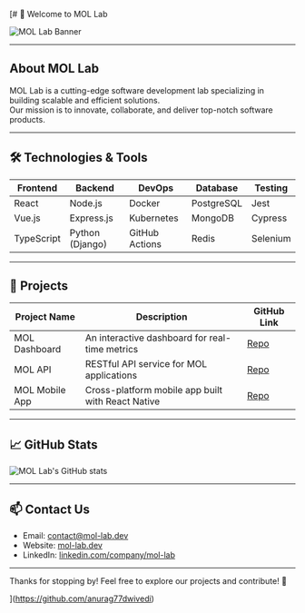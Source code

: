 [# 👋 Welcome to MOL Lab

![MOL Lab Banner](https://via.placeholder.com/900x200?text=MOL+Lab+-+Software+Development+Lab)

---

## About MOL Lab

MOL Lab is a cutting-edge software development lab specializing in building scalable and efficient solutions.  
Our mission is to innovate, collaborate, and deliver top-notch software products.

---

## 🛠 Technologies & Tools

| Frontend        | Backend         | DevOps         | Database       | Testing       |
| --------------- | --------------- | -------------- | -------------- | ------------- |
| React           | Node.js         | Docker         | PostgreSQL     | Jest          |
| Vue.js          | Express.js      | Kubernetes     | MongoDB        | Cypress       |
| TypeScript      | Python (Django) | GitHub Actions | Redis          | Selenium      |

---

## 🚀 Projects

| Project Name       | Description                                     | GitHub Link                         |
| ------------------ | -----------------------------------------------| ---------------------------------- |
| MOL Dashboard      | An interactive dashboard for real-time metrics | [Repo](https://github.com/mol-lab/dashboard) |
| MOL API           | RESTful API service for MOL applications        | [Repo](https://github.com/mol-lab/api)       |
| MOL Mobile App    | Cross-platform mobile app built with React Native | [Repo](https://github.com/mol-lab/mobile-app) |

---

## 📈 GitHub Stats

![MOL Lab's GitHub stats](https://github-readme-stats.vercel.app/api?username=mol-lab&show_icons=true&theme=radical)

---

## 📫 Contact Us

- Email: contact@mol-lab.dev  
- Website: [mol-lab.dev](https://mol-lab.dev)  
- LinkedIn: [linkedin.com/company/mol-lab](https://linkedin.com/company/mol-lab)  

---

Thanks for stopping by! Feel free to explore our projects and contribute! 🚀

](https://github.com/anurag77dwivedi)
